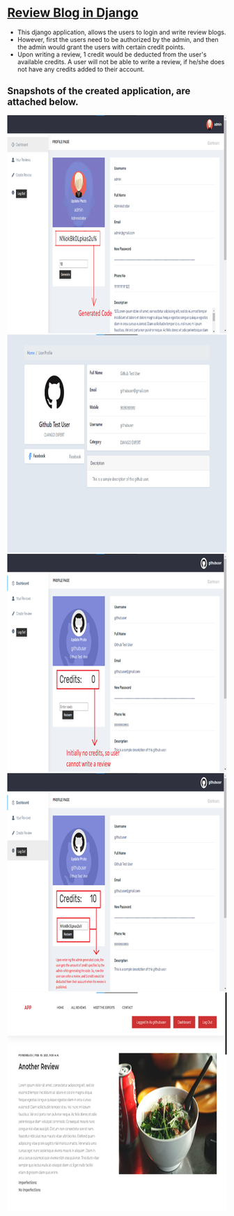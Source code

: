 # <a href="http://rishavm7.pythonanywhere.com/">Review Blog in Django</a>

- This django application, allows the users to login and write review blogs.
- However, first the users need to be authorized by the admin, and then the admin would grant the users with certain credit points.
- Upon writing a review, 1 credit would be deducted from the user's available credits. A user will not be able to write a review, if he/she does not have any credits added to their account.


## Snapshots of the created application, are attached below.

<img src="./images/first.png" height="500" width="1200">
<br>
<img src="./images/second.png" height="500" width="1200">
<br>
<img src="./images/third.png" height="500" width="1200">
<br>
<img src="./images/fourth.png" height="500" width="1200">
<br>
<img src="./images/fifth.png" height="500" width="1200">
